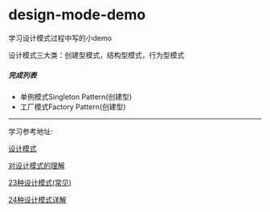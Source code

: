 # design-mode-demo

学习设计模式过程中写的小demo



设计模式三大类：创建型模式，结构型模式，行为型模式

 

##### 完成列表
- 单例模式Singleton Pattern(创建型)
- 工厂模式Factory Pattern(创建型)



------



学习参考地址:

[设计模式 ](https://www.runoob.com/design-pattern/design-pattern-tutorial.html)

[对设计模式的理解](https://vue3js.cn/interview/design/design.html#一、是什么)

[23种设计模式(常见)](https://www.cnblogs.com/awkflf11/p/16195396.html)

[24种设计模式详解](http://t.zoukankan.com/xueSpring-p-13345165.html)